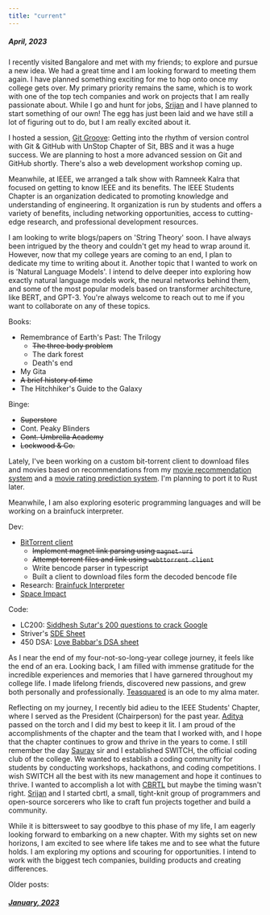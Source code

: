 ```yaml
---
title: "current"
---
```


##### April, 2023

I recently visited Bangalore and met with my friends; to explore and pursue a new idea. We had a great time and I am looking forward to meeting them again. I have planned something exciting for me to hop onto once my college gets over. My primary priority remains the same, which is to work with one of the top tech companies and work on projects that I am really passionate about. While I go and hunt for jobs, [Srijan](https://injuly.in) and I have planned to start something of our own! The egg has just been laid and we have still a lot of figuring out to do, but I am really excited about it.

I hosted a session, [Git Groove](https://www.linkedin.com/posts/anubhabpatnaik0530_git-groove-getting-into-the-rhythm-of-version-activity-7050527332519862272-jniz?utm_source=share&utm_medium=member_desktop): Getting into the rhythm of version control with Git & GitHub with UnStop Chapter of Sit, BBS and it was a huge success. We are planning to host a more advanced session on Git and GitHub shortly. There's also a web development workshop coming up.

Meanwhile, at IEEE, we arranged a talk show with Ramneek Kalra that focused on getting to know IEEE and its benefits. The IEEE Students Chapter is an organization dedicated to promoting knowledge and understanding of engineering. It organization is run by students and offers a variety of benefits, including networking opportunities, access to cutting-edge research, and professional development resources.

I am looking to write blogs/papers on 'String Theory' soon. I have always been intrigued by the theory and couldn't get my head to wrap around it. However, now that my college years are coming to an end, I plan to dedicate my time to writing about it. Another topic that I wanted to work on is 'Natural Language Models'. I intend to delve deeper into exploring how exactly natural language models work, the neural networks behind them, and some of the most popular models based on transformer architecture, like BERT, and GPT-3. You're always welcome to reach out to me if you want to collaborate on any of these topics.

Books:

- Remembrance of Earth's Past: The Trilogy
  - ~~The three body problem~~
  - The dark forest
  - Death's end
- My Gita
- ~~A brief history of time~~
- The Hitchhiker's Guide to the Galaxy

Binge:

- ~~Superstore~~
- Cont. Peaky Blinders
- ~~Cont. Umbrella Academy~~
- ~~Lockwood & Co.~~

Lately, I've been working on a custom bit-torrent client to download files and movies based on recommendations from my [movie recommendation system](https://github.com/fuzzymfx/Movie-recommendation) and a [movie rating prediction system](https://github.com/fuzzymfx/Movie-rating-prediction). I'm planning to port it to Rust later.

Meanwhile, I am also exploring esoteric programming languages and will be working on a brainfuck interpreter.

Dev:

- [BitTorrent client]( https://github.com/fuzzymfx/bittorrent-client)
  - ~~Implement magnet link parsing using `magnet-uri`~~
  - ~~Attempt torrent files and link using `webttorrent client`~~
  - Write bencode parser in typescript
  - Built a client to download files form the decoded bencode file
- Research: [Brainfuck Interpreter](https://en.wikipedia.org/wiki/Brainfuck)
- [Space Impact](https://en.wikipedia.org/wiki/Space_Impact)

Code:

- LC200: [Siddhesh Sutar's 200 questions to crack Google](https://medium.com/@siddhism/how-i-prepared-for-google-0-leetcode-questions-to-200-questions-e37690ebce85)
- Striver's [SDE Sheet](https://takeuforward.org/interviews/strivers-sde-sheet-top-coding-interview-problems/)
- 450 DSA: [Love Babbar's DSA sheet](https://www.geeksforgeeks.org/dsa-sheet-by-love-babbar/)

As I near the end of my four-not-so-long-year college journey, it feels like the end of an era. Looking back, I am filled with immense gratitude for the incredible experiences and memories that I have garnered throughout my college life. I made lifelong friends, discovered new passions, and grew both personally and professionally. [Teasquared](/blog/teasquared.html) is an ode to my alma mater.

Reflecting on my journey, I recently bid adieu to the IEEE Students' Chapter, where I served as the President (Chairperson) for the past year. [Aditya](https://www.linkedin.com/in/aditya-viswabhusan/) passed on the torch and I did my best to keep it lit. I am proud of the accomplishments of the chapter and the team that I worked with, and I hope that the chapter continues to grow and thrive in the years to come. I still remember the day [Saurav](https://www.linkedin.com/in/saurav-jha-4a01341b1/) sir and I established SWITCH, the official coding club of the college. We wanted to establish a coding community for students by conducting workshops, hackathons, and coding competitions. I wish SWITCH all the best with its new management and hope it continues to thrive. I wanted to accomplish a lot with [CBRTL](https://cbrtl.github.io/) but maybe the timing wasn't right. [Srijan](https://injuly.in) and I started cbrtl, a small, tight-knit group of programmers and open-source sorcerers who like to craft fun projects together and build a community.

While it is bittersweet to say goodbye to this phase of my life, I am eagerly looking forward to embarking on a new chapter. With my sights set on new horizons, I am excited to see where life takes me and to see what the future holds. I am exploring my options and scouring for opportunities. I intend to work with the biggest tech companies, building products and creating differences.

Older posts:

##### [January, 2023](/blog/january23.html)
